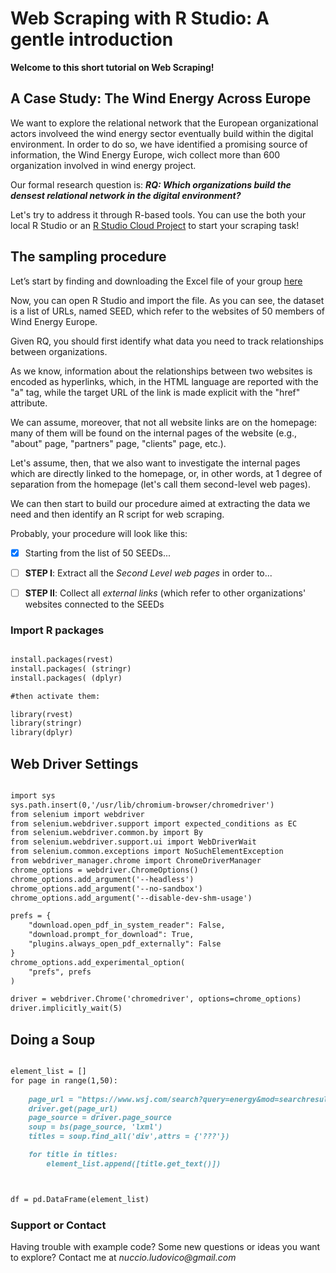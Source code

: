# Web Scraping with R Studio: A gentle introduction

**Welcome to this short tutorial on Web Scraping!**

## A Case Study: The Wind Energy Across Europe 
We want to explore the relational network that the European organizational actors involveed the wind energy sector eventually build within the digital environment.
In order to do so, we have identified a promising source of information, the Wind Energy Europe, wich collect more than 600 organization involved in wind energy project.

Our formal research question is:
***RQ: Which organizations build the densest relational network in the digital environment?***

Let's try to address it through R-based tools.
You can use the both your local R Studio or an [R Studio Cloud Project](https://posit.cloud/) to start your scraping task!

## The sampling procedure
Let’s start by finding and downloading the Excel file of your group [here](https://github.com/nucciodinome/Web-Scraping-Text-Mining-with-RStudio/)

Now, you can open R Studio and import the file.
As you can see, the dataset is a list of URLs, named SEED, which refer to the websites of 50 members of Wind Energy Europe.

Given RQ, you should first identify what data you need to track relationships between organizations.

As we know, information about the relationships between two websites is encoded as hyperlinks, which, in the HTML language are reported with the "a" tag, while the target URL of the link is made explicit with the "href" attribute.

We can assume, moreover, that not all website links are on the homepage: many of them will be found on the internal pages of the website (e.g., "about" page, "partners" page, "clients" page, etc.).

Let's assume, then, that we also want to investigate the internal pages which are directly linked to the homepage, or, in other words, at 1 degree of separation from the homepage (let's call them second-level web pages).

We can then start to build our procedure aimed at extracting the data we need and then identify an R script for web scraping.

Probably, your procedure will look like this:


- [x] Starting from the list of 50 SEEDs...
- [ ] __STEP I__: Extract all the _Second Level web pages_ in order to...
- [ ] __STEP II__: Collect all _external links_ (which refer to other organizations' websites connected to the SEEDs


### Import R packages

```markdown

install.packages(rvest)
install.packages( (stringr)
install.packages( (dplyr)

#then activate them:

library(rvest)
library(stringr)
library(dplyr)

```


## Web Driver Settings

```markdown

import sys
sys.path.insert(0,'/usr/lib/chromium-browser/chromedriver')
from selenium import webdriver
from selenium.webdriver.support import expected_conditions as EC
from selenium.webdriver.common.by import By
from selenium.webdriver.support.ui import WebDriverWait
from selenium.common.exceptions import NoSuchElementException
from webdriver_manager.chrome import ChromeDriverManager
chrome_options = webdriver.ChromeOptions()
chrome_options.add_argument('--headless')
chrome_options.add_argument('--no-sandbox')
chrome_options.add_argument('--disable-dev-shm-usage')

prefs = {
    "download.open_pdf_in_system_reader": False,
    "download.prompt_for_download": True,
    "plugins.always_open_pdf_externally": False
}
chrome_options.add_experimental_option(
    "prefs", prefs
)

driver = webdriver.Chrome('chromedriver', options=chrome_options)
driver.implicitly_wait(5)
```




## Doing a Soup

```markdown

element_list = []
for page in range(1,50):
    
    page_url = "https://www.wsj.com/search?query=energy&mod=searchresults_viewallresults&" + str(page)
    driver.get(page_url)
    page_source = driver.page_source
    soup = bs(page_source, 'lxml')
    titles = soup.find_all('div',attrs = {'???'})

    for title in titles:
        element_list.append([title.get_text()])



df = pd.DataFrame(element_list) 
```

### Support or Contact

Having trouble with example code? Some new questions or ideas you want to explore?
Contact me at _nuccio.ludovico@gmail.com_
